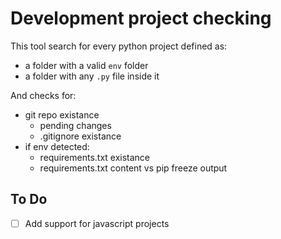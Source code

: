 # Development project checking

This tool search for every python project defined as:

-   a folder with a valid `env` folder
-   a folder with any `.py` file inside it

And checks for:

-   git repo existance
    -   pending changes
    -   .gitignore existance
-   if env detected:
    -   requirements.txt existance
    -   requirements.txt content vs pip freeze output

## To Do

-   [ ] Add support for javascript projects
